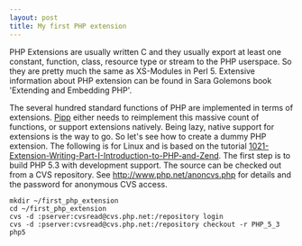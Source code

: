 ```yaml
---
layout: post
title: My first PHP extension
---
```


PHP Extensions are usually written C and they usually export
at least one constant, function, class, resource type or stream to the PHP userspace.
So they are pretty much the same as XS-Modules in Perl 5.
Extensive information about PHP extension can be found in Sara Golemons book 'Extending and Embedding PHP'.

The several hundred standard functions of PHP are implemented in terms of extensions.
[Pipp](http://pipp.org/) either needs to reimplement this massive count of functions,
or support extensions natively. Being lazy, native support for extensions is the way to go.
So let's see how to create a dummy PHP extension. The following is for Linux and is based on the tutorial
[1021-Extension-Writing-Part-I-Introduction-to-PHP-and-Zend](http://devzone.zend.com/article/1021-Extension-Writing-Part-I-Introduction-to-PHP-and-Zend).
The first step is to build PHP 5.3 with development support.
The source can be checked out from a CVS repository. See <a href="http://www.php.net/anoncvs.php" rel="nofollow">http://www.php.net/anoncvs.php</a> for details and the password for anonymous CVS access.

    mkdir ~/first_php_extension
    cd ~/first_php_extension
    cvs -d :pserver:cvsread@cvs.php.net:/repository login
    cvs -d :pserver:cvsread@cvs.php.net:/repository checkout -r PHP_5_3 php5
